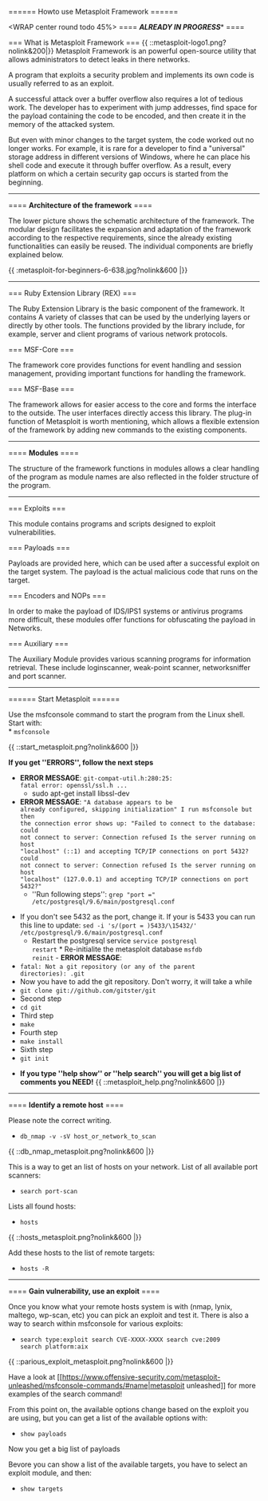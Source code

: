 ====== Howto use Metasploit Framework ======

<WRAP center round todo 45%>
==== *****ALREADY IN PROGRESS****** ====
</WRAP>

=== What is Metasploit Framework ===
{{ ::metasploit-logo1.png?nolink&200|}}
Metasploit Framework is an powerful open-source utility that allows administrators to detect leaks in there networks.

A program that exploits a security problem and implements its own code is usually referred to as an exploit.

A successful attack over a buffer overflow also requires a lot of tedious work. The developer has to experiment with jump addresses, find space for the payload containing the code to be encoded, and then create it in the memory of the attacked system.

But even with minor changes to the target system, the code worked out no longer works. For example, it is rare for a developer to find a "universal" storage address in different versions of Windows, where he can place his shell code and execute it through buffer overflow.
As a result, every platform on which a certain security gap occurs is started from the beginning.

----

==== **Architecture of the framework** ====

The lower picture shows the schematic architecture of the framework. The modular design facilitates the expansion and adaptation of the framework according to the respective requirements, since the already existing functionalities can easily be reused. The individual components are briefly explained below.

{{ :metasploit-for-beginners-6-638.jpg?nolink&600 |}}

----

=== Ruby Extension Library (REX) ===

The Ruby Extension Library is the basic component of the framework. It contains
A variety of classes that can be used by the underlying layers or directly by other tools. The functions provided by the library include, for example, server and client programs of various network protocols.

=== MSF-Core ===

The framework core provides functions for event handling and session management, providing important functions for handling the framework.

=== MSF-Base ===

The framework allows for easier access to the core and forms the interface to the outside. The user interfaces directly access this library.
The plug-in function of Metasploit is worth mentioning, which allows a flexible extension of the framework by adding new commands to the existing components. 

----

==== **Modules** ====

The structure of the framework functions in modules allows a clear handling of the program as module names are also reflected in the folder structure of the program.

----

=== Exploits ===

This module contains programs and scripts designed to exploit vulnerabilities.

=== Payloads ===

Payloads are provided here, which can be used after a successful exploit on the target system. The payload is the actual malicious code that runs on the target.

=== Encoders and NOPs ===

In order to make the payload of IDS/IPS1 systems or antivirus programs more difficult, these modules offer functions for obfuscating the payload in Networks.

=== Auxiliary ===

The Auxiliary Module provides various scanning programs for information retrieval. These include loginscanner, weak-point scanner, networksniffer and port scanner.

----

====== Start Metasploit ======

Use the msfconsole command to start the program from the Linux shell.
Start with:  
         * <code>msfconsole</code>


{{ ::start_metasploit.png?nolink&600 |}}

**If you get ''ERRORS'', follow the next steps**

  -  **ERROR MESSAGE**: <code>git-compat-util.h:280:25: fatal error: openssl/ssl.h ...</code>
     * sudo apt-get install libssl-dev
  -  **ERROR MESSAGE**: <code>"A database appears to be already configured, skipping initialization"
I run msfconsole but then the connection error shows up:
"Failed to connect to the database: could not connect to server:
Connection refused Is the server running on host "localhost" (::1) and accepting TCP/IP connections on port 5432?
could not connect to server: Connection refused Is the server running on host "localhost" (127.0.0.1) 
and accepting TCP/IP connections on port 5432?"</code>  
     * ''Run following steps'':
           <code>grep "port =" /etc/postgresql/9.6/main/postgresql.conf</code>
  * If you don't see 5432 as the port, change it. If your is 5433 you can run this line to update:
           <code>sed -i 's/\(port = \)5433/\15432/' /etc/postgresql/9.6/main/postgresql.conf</code>
     * Restart the postgresql service
           <code>service postgresql restart</code>
             * Re-initialite the metasploit database
           <code>msfdb reinit</code>
             - **ERROR MESSAGE**:
  * <code>fatal: Not a git repository (or any of the parent directories): .git</code>
  * Now you have to add the git repository. Don't worry, it will take a while
  * <code>git clone git://github.com/gitster/git</code>
  * Second step
  * <code>cd git</code>
  * Third step
  * <code>make</code>
  * Fourth step
  * <code>make install</code>
  * Sixth step
  * <code>git init</code>

  - **If you type ''help show'' or ''help search'' you will get a big list of comments you NEED!**
{{ ::metasploit_help.png?nolink&600 |}}

----

==== **Identify a remote host** ====

Please note the correct writing.

  * <code>db_nmap -v -sV host_or_network_to_scan</code>

{{ ::db_nmap_metasploit.png?nolink&600 |}}

This is a way to get an list of hosts on your network. List of all available port scanners:

  * <code>search port-scan</code>

Lists all found hosts:

  * <code>hosts</code>

{{ ::hosts_metasploit.png?nolink&600 |}}

Add these hosts to the list of remote targets:

  * <code>hosts -R</code>

----

==== **Gain vulnerability, use an exploit** ====

Once you know what your remote hosts system is with (nmap, lynix, maltego, wp-scan, etc) you can pick an exploit and test it. There is also a way to search within msfconsole for various exploits:

  * <code>search type:exploit
search CVE-XXXX-XXXX
search cve:2009
search platform:aix</code>

{{ ::parious_exploit_metasploit.png?nolink&600 |}}

Have a look at [[https://www.offensive-security.com/metasploit-unleashed/msfconsole-commands/#name|metasploit unleashed]] for more examples of the search command!

From this point on, the available options change based on the exploit you are using, but you can get a list of the available options with:

  * <code>show payloads</code>

Now you get a big list of payloads

Bevore you can show a list of the available targets, you have to select an exploit module, and then:

  * <code>show targets</code>
